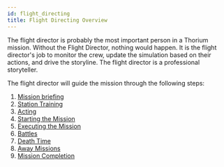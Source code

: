 ```yaml
---
id: flight_directing
title: Flight Directing Overview
---
```


The flight director is probably the most important person in a Thorium mission.
Without the Flight Director, nothing would happen. It is the flight director's
job to monitor the crew, update the simulation based on their actions, and drive
the storyline. The flight director is a professional storyteller.

The flight director will guide the mission through the following steps:

1.  [Mission briefing](/docs/fd_briefing.html)
2.  [Station Training](/docs/fd_training.html)
3.  [Acting](/docs/fd_acting.html)
4.  [Starting the Mission](/docs/fd_starting_mission.html)
5.  [Executing the Mission](/docs/fd_mission.html)
6.  [Battles](/docs/fd_battles.html)
7.  [Death Time](/docs/fd_death.html)
8.  [Away Missions](/docs/fd_away_missions.html)
9.  [Mission Completion](/docs/fd_mission_complete.html)
